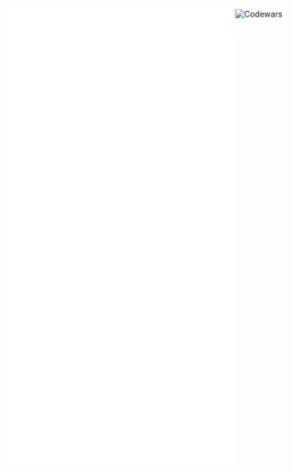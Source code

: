 [<img align="left" width="400" alt="if you see this, it means my metrics are not working" src="https://github.com/rudikrudik/rudikrudik/blob/main/github-metrics.svg">](https://github.com/rudikrudik/rudikrudik)

![Codewars](https://github.r2v.ch/codewars?user=rudik_rudik&theme=light&top_languages=true&animation=false&stroke=black&hide_clan=true)
